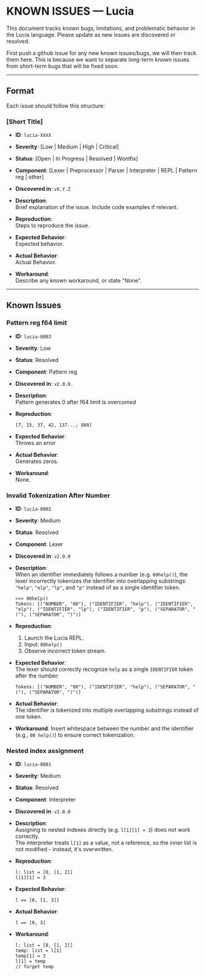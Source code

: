 # KNOWN ISSUES — Lucia

This document tracks known bugs, limitations, and problematic behavior in the Lucia language. Please update as new issues are discovered or resolved.

First push a github issue for any new known issues/bugs, we will then track them here.
This is because we want to separate long-term known issues from short-term bugs that will be fixed soon.

---

## Format  
Each issue should follow this structure:

### [Short Title]
- **ID**: `lucia-XXXX`  
- **Severity**: [Low | Medium | High | Critical]  
- **Status**: [Open | In Progress | Resolved | Wontfix]  
- **Component**: [Lexer | Preprocessor | Parser | Interpreter | REPL | Pattern reg | other]  
- **Discovered in**: `vX.Y.Z`

- **Description**:  
  Brief explanation of the issue. Include code examples if relevant.

- **Reproduction**:  
  Steps to reproduce the issue.

- **Expected Behavior**:  
  Expected behavior.

- **Actual Behavior**:  
  Actual Behavior.

- **Workaround**:  
  Describe any known workaround, or state "None".

---

## Known Issues

### Pattern reg f64 limit
- **ID**: `lucia-0003`  
- **Severity**: Low  
- **Status**: Resolved  
- **Component**: Pattern reg  
- **Discovered in**: `v2.0.0.`

- **Description**:  
  Pattern generates 0 after f64 limit is overcomed

- **Reproduction**:  
  ```lucia
  [7, 15, 37, 42, 137...; 800]
  ```

- **Expected Behavior**:  
  Throws an error

- **Actual Behavior**:  
  Generates zeros.

- **Workaround**:  
  None.

### Invalid Tokenization After Number  
- **ID**: `lucia-0002`  
- **Severity**: Medium  
- **Status**: Resolved  
- **Component**: Lexer  
- **Discovered in**: `v2.0.0`

- **Description**:  
  When an identifier immediately follows a number (e.g. `00help()`), the lexer incorrectly tokenizes the identifier into overlapping substrings: `"help"`, `"elp"`, `"lp"`, and `"p"` instead of as a single identifier token.

  ```lucia-repl
  >>> 00help()
  Tokens: [("NUMBER", "00"), ("IDENTIFIER", "help"), ("IDENTIFIER", "elp"), ("IDENTIFIER", "lp"), ("IDENTIFIER", "p"), ("SEPARATOR", "("), ("SEPARATOR", ")")]
  ```

- **Reproduction**:
  1. Launch the Lucia REPL.
  2. Input: `00help()`
  3. Observe incorrect token stream.

- **Expected Behavior**:  
  The lexer should correctly recognize `help` as a single `IDENTIFIER` token after the number:

  ```lucia-repl
  Tokens: [("NUMBER", "00"), ("IDENTIFIER", "help"), ("SEPARATOR", "("), ("SEPARATOR", ")")]
  ```

- **Actual Behavior**:  
  The identifier is tokenized into multiple overlapping substrings instead of one token.

- **Workaround**:
  Insert whitespace between the number and the identifier (e.g., `00 help()`) to ensure correct tokenization.

### Nested index assignment  
- **ID**: `lucia-0001`  
- **Severity**: Medium  
- **Status**: Resolved  
- **Component**: Interpreter  
- **Discovered in**: `v2.0.0`

- **Description**:  
  Assigning to nested indexes directly (e.g. `l[1][1] = 3`) does not work correctly.  
  The interpreter treats `l[1]` as a value, not a reference, so the inner list is not modified - instead, it's overwritten.

- **Reproduction**:  
  ```lucia
  l: list = [0, [1, 2]]
  l[1][1] = 3
  ```

- **Expected Behavior**:  
  ```lucia
  l == [0, [1, 3]]
  ```

- **Actual Behavior**:  
  ```lucia
  l == [0, 3]
  ```

- **Workaround**:  
  ```lucia
  l: list = [0, [1, 2]]
  temp: list = l[1]
  temp[1] = 3
  l[1] = temp
  // forget temp
  ```
